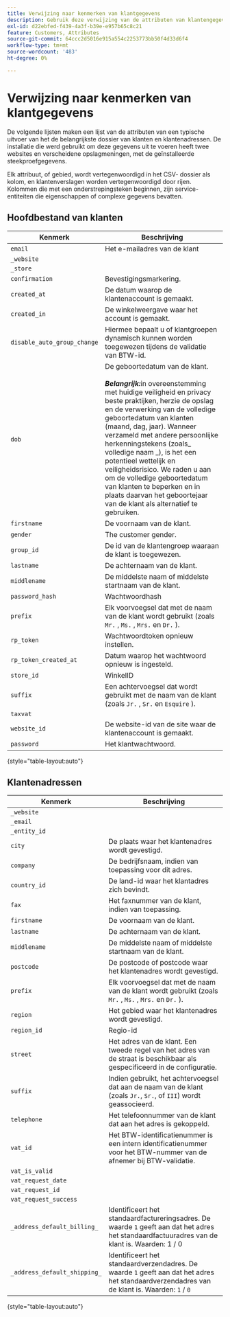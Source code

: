 ```yaml
---
title: Verwijzing naar kenmerken van klantgegevens
description: Gebruik deze verwijzing van de attributen van klantengegevens wanneer u met de invoer en de uitvoer van klantgegevens werkt.
exl-id: d22ebfed-f439-4a3f-b39e-e957b65c8c21
feature: Customers, Attributes
source-git-commit: 64ccc2d5016e915a554c2253773bb50f4d33d6f4
workflow-type: tm+mt
source-wordcount: '483'
ht-degree: 0%

---
```


# Verwijzing naar kenmerken van klantgegevens

De volgende lijsten maken een lijst van de attributen van een typische uitvoer van het de belangrijkste dossier van klanten en klantenadressen. De installatie die werd gebruikt om deze gegevens uit te voeren heeft twee websites en verscheidene opslagmeningen, met de geïnstalleerde steekproefgegevens.

Elk attribuut, of gebied, wordt vertegenwoordigd in het CSV- dossier als kolom, en klantenverslagen worden vertegenwoordigd door rijen. Kolommen die met een onderstrepingsteken beginnen, zijn service-entiteiten die eigenschappen of complexe gegevens bevatten.

## Hoofdbestand van klanten

| Kenmerk | Beschrijving |
|--- |--- |
| `email` | Het e-mailadres van de klant |
| `_website` |  |
| `_store` |  |
| `confirmation` | Bevestigingsmarkering. |
| `created_at` | De datum waarop de klantenaccount is gemaakt. |
| `created_in` | De winkelweergave waar het account is gemaakt. |
| `disable_auto_group_change` | Hiermee bepaalt u of klantgroepen dynamisch kunnen worden toegewezen tijdens de validatie van BTW-id. |
| `dob` | De geboortedatum van de klant. <br><br>**_Belangrijk:_**&#x200B;in overeenstemming met huidige veiligheid en privacy beste praktijken, herzie de opslag en de verwerking van de volledige geboortedatum van klanten (maand, dag, jaar). Wanneer verzameld met andere persoonlijke herkenningstekens (zoals_ volledige naam _), is het een potentieel wettelijk en veiligheidsrisico. We raden u aan om de volledige geboortedatum van klanten te beperken en in plaats daarvan het geboortejaar van de klant als alternatief te gebruiken. |
| `firstname` | De voornaam van de klant. |
| `gender` | The customer gender. |
| `group_id` | De id van de klantengroep waaraan de klant is toegewezen. |
| `lastname` | De achternaam van de klant. |
| `middlename` | De middelste naam of middelste startnaam van de klant. |
| `password_hash` | Wachtwoordhash |
| `prefix` | Elk voorvoegsel dat met de naam van de klant wordt gebruikt (zoals `Mr.` , `Ms.` , `Mrs.` en `Dr.` ). |
| `rp_token` | Wachtwoordtoken opnieuw instellen. |
| `rp_token_created_at` | Datum waarop het wachtwoord opnieuw is ingesteld. |
| `store_id` | WinkelID |
| `suffix` | Een achtervoegsel dat wordt gebruikt met de naam van de klant (zoals `Jr.` , `Sr.` en `Esquire` ). |
| `taxvat` |  |
| `website_id` | De website-id van de site waar de klantenaccount is gemaakt. |
| `password` | Het klantwachtwoord. |

{style="table-layout:auto"}

## Klantenadressen

| Kenmerk | Beschrijving |
|--- |--- |
| `_website` |  |
| `_email` |  |
| `_entity_id` |  |
| `city` | De plaats waar het klantenadres wordt gevestigd. |
| `company` | De bedrijfsnaam, indien van toepassing voor dit adres. |
| `country_id` | De land-id waar het klantadres zich bevindt. |
| `fax` | Het faxnummer van de klant, indien van toepassing. |
| `firstname` | De voornaam van de klant. |
| `lastname` | De achternaam van de klant. |
| `middlename` | De middelste naam of middelste startnaam van de klant. |
| `postcode` | De postcode of postcode waar het klantenadres wordt gevestigd. |
| `prefix` | Elk voorvoegsel dat met de naam van de klant wordt gebruikt (zoals `Mr.` , `Ms.` , `Mrs.` en `Dr.` ). |
| `region` | Het gebied waar het klantenadres wordt gevestigd. |
| `region_id` | Regio-id |
| `street` | Het adres van de klant. Een tweede regel van het adres van de straat is beschikbaar als gespecificeerd in de configuratie. |
| `suffix` | Indien gebruikt, het achtervoegsel dat aan de naam van de klant (zoals `Jr.`, `Sr.`, of `III`) wordt geassocieerd. |
| `telephone` | Het telefoonnummer van de klant dat aan het adres is gekoppeld. |
| `vat_id` | Het BTW-identificatienummer is een intern identificatienummer voor het BTW-nummer van de afnemer bij BTW-validatie. |
| `vat_is_valid` |  |
| `vat_request_date` |  |
| `vat_request_id` |  |
| `vat_request_success` |  |
| `_address_default_billing_` | Identificeert het standaardfactureringsadres. De waarde `1` geeft aan dat het adres het standaardfactuuradres van de klant is. Waarden: 1 / 0 |
| `_address_default_shipping_` | Identificeert het standaardverzendadres. De waarde `1` geeft aan dat het adres het standaardverzendadres van de klant is. Waarden: `1` / `0` |

{style="table-layout:auto"}

